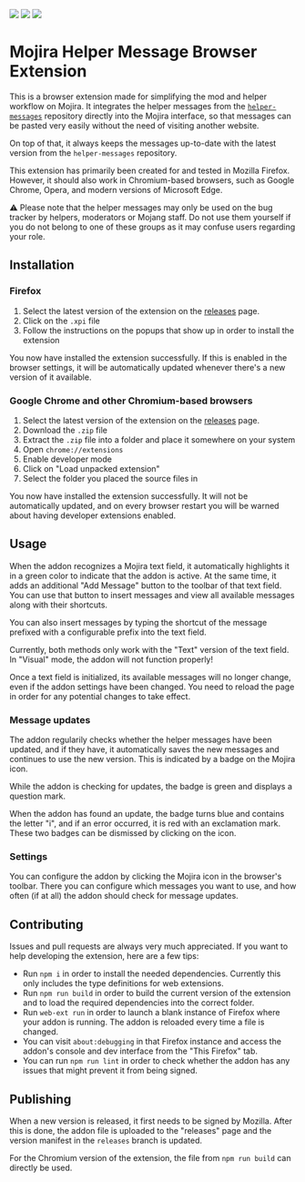 [![](https://img.shields.io/github/issues/mojira/message-extension)](https://github.com/mojira/message-extension/issues)
[![](https://img.shields.io/github/stars/mojira/message-extension)](https://github.com/mojira/message-extension/stargazers)
[![](https://img.shields.io/github/license/mojira/message-extension)](https://github.com/mojira/message-extension/blob/master/LICENSE.md)

# Mojira Helper Message Browser Extension
This is a browser extension made for simplifying the mod and helper workflow on Mojira. It integrates the helper messages from the [`helper-messages`](https://github.com/mojira/helper-messages) repository directly into the Mojira interface, so that messages can be pasted very easily without the need of visiting another website.

On top of that, it always keeps the messages up-to-date with the latest version from the `helper-messages` repository.

This extension has primarily been created for and tested in Mozilla Firefox. However, it should also work in Chromium-based browsers, such as Google Chrome, Opera, and modern versions of Microsoft Edge.

⚠ Please note that the helper messages may only be used on the bug tracker by helpers, moderators or Mojang staff. Do not use them yourself if you do not belong to one of these groups as it may confuse users regarding your role.

## Installation
### Firefox
1. Select the latest version of the extension on the [releases](https://github.com/mojira/message-extension/releases) page.
2. Click on the `.xpi` file
3. Follow the instructions on the popups that show up in order to install the extension

You now have installed the extension successfully. If this is enabled in the browser settings, it will be automatically updated whenever there's a new version of it available.

### Google Chrome and other Chromium-based browsers
1. Select the latest version of the extension on the [releases](https://github.com/mojira/message-extension/releases) page.
2. Download the `.zip` file
3. Extract the `.zip` file into a folder and place it somewhere on your system
4. Open `chrome://extensions`
5. Enable developer mode
6. Click on "Load unpacked extension"
7. Select the folder you placed the source files in

You now have installed the extension successfully. It will not be automatically updated, and on every browser restart you will be warned about having developer extensions enabled.

## Usage
When the addon recognizes a Mojira text field, it automatically highlights it in a green color to indicate that the addon is active. At the same time, it adds an additional "Add Message" button to the toolbar of that text field. You can use that button to insert messages and view all available messages along with their shortcuts.

You can also insert messages by typing the shortcut of the message prefixed with a configurable prefix into the text field.

Currently, both methods only work with the "Text" version of the text field. In "Visual" mode, the addon will not function properly!

Once a text field is initialized, its available messages will no longer change, even if the addon settings have been changed. You need to reload the page in order for any potential changes to take effect.

### Message updates
The addon regularily checks whether the helper messages have been updated, and if they have, it automatically saves the new messages and continues to use the new version. This is indicated by a badge on the Mojira icon.

While the addon is checking for updates, the badge is green and displays a question mark.

When the addon has found an update, the badge turns blue and contains the letter "i", and if an error occurred, it is red with an exclamation mark. These two badges can be dismissed by clicking on the icon.

### Settings
You can configure the addon by clicking the Mojira icon in the browser's toolbar. There you can configure which messages you want to use, and how often (if at all) the addon should check for message updates.

## Contributing
Issues and pull requests are always very much appreciated. If you want to help developing the extension, here are a few tips:

* Run `npm i` in order to install the needed dependencies. Currently this only includes the type definitions for web extensions.
* Run `npm run build` in order to build the current version of the extension and to load the required dependencies into the correct folder.
* Run `web-ext run` in order to launch a blank instance of Firefox where your addon is running. The addon is reloaded every time a file is changed.
* You can visit `about:debugging` in that Firefox instance and access the addon's console and dev interface from the "This Firefox" tab.
* You can run `npm run lint` in order to check whether the addon has any issues that might prevent it from being signed.

## Publishing
When a new version is released, it first needs to be signed by Mozilla. After this is done, the addon file is uploaded to the "releases" page and the version manifest in the `releases` branch is updated.

For the Chromium version of the extension, the file from `npm run build` can directly be used.
